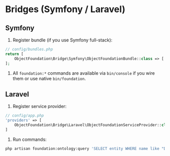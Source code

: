 # Bridges (Symfony / Laravel)

## Symfony
1) Register bundle (if you use Symfony full-stack):
```php
// config/bundles.php
return [
    ObjectFoundation\Bridge\Symfony\ObjectFoundationBundle::class => ['all' => true],
];
```
1) All `foundation:*` commands are available via `bin/console` if you wire them or use native `bin/foundation`.

## Laravel
1) Register service provider:
```php
// config/app.php
'providers' => [
    ObjectFoundation\Bridge\Laravel\ObjectFoundationServiceProvider::class,
]
```
1) Run commands:
```bash
php artisan foundation:ontology:query 'SELECT entity WHERE name like "Demo"' "Examples\SymfonyDemo\Entity\DemoEntity"
```
